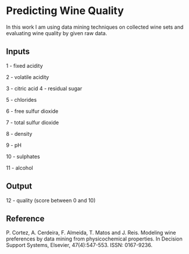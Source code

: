# Predicting Wine Quality

In this work I am using data mining techniques on collected wine sets and evaluating wine quality by given raw data.

## Inputs

1 - fixed acidity

2 - volatile acidity

3 - citric acid
4 - residual sugar

5 - chlorides

6 - free sulfur dioxide

7 - total sulfur dioxide

8 - density

9 - pH

10 - sulphates

11 - alcohol

## Output

12 - quality (score between 0 and 10)

## Reference

P. Cortez, A. Cerdeira, F. Almeida, T. Matos and J. Reis. Modeling wine preferences by data mining from physicochemical properties. In Decision Support Systems, Elsevier, 47(4):547-553. ISSN: 0167-9236.
